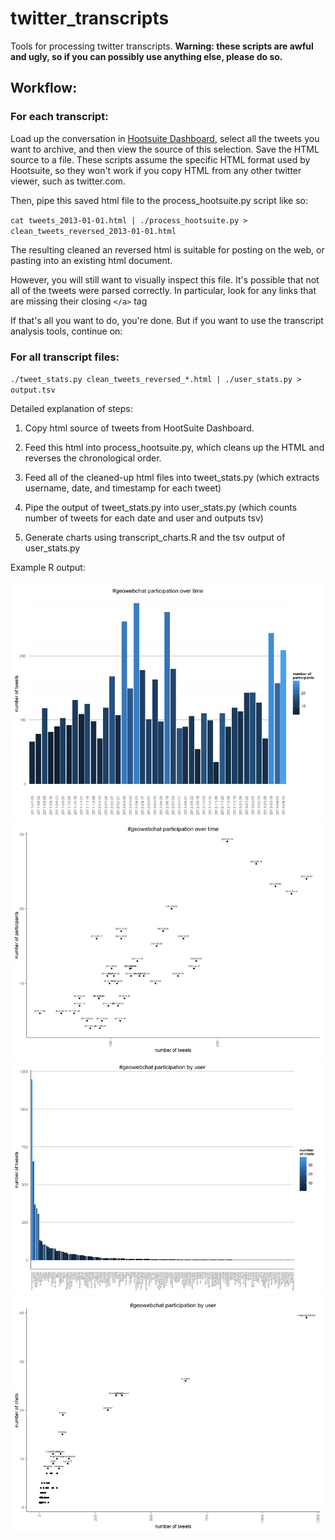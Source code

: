 twitter_transcripts
===================

Tools for processing twitter transcripts.
**Warning: these scripts are awful and ugly, so if you can possibly use anything else, please do so.**

## Workflow:

### For each transcript: 

Load up the conversation in [Hootsuite Dashboard](https://hootsuite.com/dashboard/), select all the tweets you want to archive, and then view the source of this selection. Save the HTML source to a file. These scripts assume the specific HTML format used by Hootsuite, so they won't work if you copy HTML from any other twitter viewer, such as twitter.com.

Then, pipe this saved html file to the process_hootsuite.py script like so:

`cat tweets_2013-01-01.html | ./process_hootsuite.py > clean_tweets_reversed_2013-01-01.html`
  
The resulting cleaned an reversed html is suitable for posting on the web, or pasting into an existing html document.

However, you will still want to visually inspect this file. It's possible that not all of the tweets were parsed correctly. In particular, look for any links that are missing their closing `</a>` tag 

If that's all you want to do, you're done. But if you want to use the transcript analysis tools, continue on:

### For all transcript files:

`./tweet_stats.py clean_tweets_reversed_*.html | ./user_stats.py > output.tsv`

Detailed explanation of steps:

1. Copy html source of tweets from HootSuite Dashboard. 

2. Feed this html into process_hootsuite.py, which cleans up the HTML and reverses the chronological order.
 
3. Feed all of the cleaned-up html files into tweet_stats.py (which extracts username, date, and timestamp for each tweet)

4. Pipe the output of tweet_stats.py into user_stats.py (which counts number of tweets for each date and user and outputs tsv)

5. Generate charts using transcript_charts.R and the tsv output of user_stats.py

Example R output:

![geowebchat over time chart](chart_examples/geowebchat_over_time_chart.png)
![geowebchat over time scatter](chart_examples/geowebchat_over_time_scatter.png)
![geowebchat by user chart](chart_examples/geowebchat_by_user_chart.png)
![geowebchat by user scatter](chart_examples/geowebchat_by_user_scatter.png)
